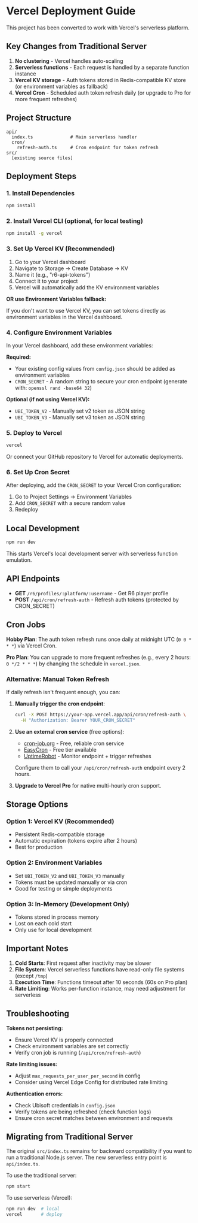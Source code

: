 # Vercel Deployment Guide

This project has been converted to work with Vercel's serverless platform.

## Key Changes from Traditional Server

1. **No clustering** - Vercel handles auto-scaling
2. **Serverless functions** - Each request is handled by a separate function instance
3. **Vercel KV storage** - Auth tokens stored in Redis-compatible KV store (or environment variables as fallback)
4. **Vercel Cron** - Scheduled auth token refresh daily (or upgrade to Pro for more frequent refreshes)

## Project Structure

```
api/
  index.ts              # Main serverless handler
  cron/
    refresh-auth.ts     # Cron endpoint for token refresh
src/
  [existing source files]
```

## Deployment Steps

### 1. Install Dependencies

```bash
npm install
```

### 2. Install Vercel CLI (optional, for local testing)

```bash
npm install -g vercel
```

### 3. Set Up Vercel KV (Recommended)

1. Go to your Vercel dashboard
2. Navigate to Storage → Create Database → KV
3. Name it (e.g., "r6-api-tokens")
4. Connect it to your project
5. Vercel will automatically add the KV environment variables

**OR use Environment Variables fallback:**

If you don't want to use Vercel KV, you can set tokens directly as environment variables in the Vercel dashboard.

### 4. Configure Environment Variables

In your Vercel dashboard, add these environment variables:

**Required:**
- Your existing config values from `config.json` should be added as environment variables
- `CRON_SECRET` - A random string to secure your cron endpoint (generate with: `openssl rand -base64 32`)

**Optional (if not using Vercel KV):**
- `UBI_TOKEN_V2` - Manually set v2 token as JSON string
- `UBI_TOKEN_V3` - Manually set v3 token as JSON string

### 5. Deploy to Vercel

```bash
vercel
```

Or connect your GitHub repository to Vercel for automatic deployments.

### 6. Set Up Cron Secret

After deploying, add the `CRON_SECRET` to your Vercel Cron configuration:

1. Go to Project Settings → Environment Variables
2. Add `CRON_SECRET` with a secure random value
3. Redeploy

## Local Development

```bash
npm run dev
```

This starts Vercel's local development server with serverless function emulation.

## API Endpoints

- **GET** `/r6/profiles/:platform/:username` - Get R6 player profile
- **POST** `/api/cron/refresh-auth` - Refresh auth tokens (protected by CRON_SECRET)

## Cron Jobs

**Hobby Plan**: The auth token refresh runs once daily at midnight UTC (`0 0 * * *`) via Vercel Cron.

**Pro Plan**: You can upgrade to more frequent refreshes (e.g., every 2 hours: `0 */2 * * *`) by changing the schedule in `vercel.json`.

### Alternative: Manual Token Refresh

If daily refresh isn't frequent enough, you can:

1. **Manually trigger the cron endpoint**:
   ```bash
   curl -X POST https://your-app.vercel.app/api/cron/refresh-auth \
     -H "Authorization: Bearer YOUR_CRON_SECRET"
   ```

2. **Use an external cron service** (free options):
   - [cron-job.org](https://cron-job.org) - Free, reliable cron service
   - [EasyCron](https://www.easycron.com) - Free tier available
   - [UptimeRobot](https://uptimerobot.com) - Monitor endpoint + trigger refreshes

   Configure them to call your `/api/cron/refresh-auth` endpoint every 2 hours.

3. **Upgrade to Vercel Pro** for native multi-hourly cron support.

## Storage Options

### Option 1: Vercel KV (Recommended)
- Persistent Redis-compatible storage
- Automatic expiration (tokens expire after 2 hours)
- Best for production

### Option 2: Environment Variables
- Set `UBI_TOKEN_V2` and `UBI_TOKEN_V3` manually
- Tokens must be updated manually or via cron
- Good for testing or simple deployments

### Option 3: In-Memory (Development Only)
- Tokens stored in process memory
- Lost on each cold start
- Only use for local development

## Important Notes

1. **Cold Starts**: First request after inactivity may be slower
2. **File System**: Vercel serverless functions have read-only file systems (except `/tmp`)
3. **Execution Time**: Functions timeout after 10 seconds (60s on Pro plan)
4. **Rate Limiting**: Works per-function instance, may need adjustment for serverless

## Troubleshooting

**Tokens not persisting:**
- Ensure Vercel KV is properly connected
- Check environment variables are set correctly
- Verify cron job is running (`/api/cron/refresh-auth`)

**Rate limiting issues:**
- Adjust `max_requests_per_user_per_second` in config
- Consider using Vercel Edge Config for distributed rate limiting

**Authentication errors:**
- Check Ubisoft credentials in `config.json`
- Verify tokens are being refreshed (check function logs)
- Ensure cron secret matches between environment and requests

## Migrating from Traditional Server

The original `src/index.ts` remains for backward compatibility if you want to run a traditional Node.js server. The new serverless entry point is `api/index.ts`.

To use the traditional server:
```bash
npm start
```

To use serverless (Vercel):
```bash
npm run dev  # local
vercel       # deploy
```
